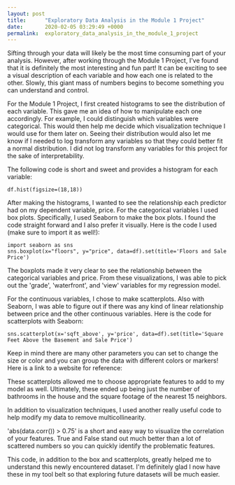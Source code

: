 ```yaml
---
layout: post
title:      "Exploratory Data Analysis in the Module 1 Project"
date:       2020-02-05 03:29:49 +0000
permalink:  exploratory_data_analysis_in_the_module_1_project
---
```



Sifting through your data will likely be the most time consuming part of your analysis. However, after working through the Module 1 Project, I've found that it is definitely the most interesting and fun part! It can be exciting to see a visual description of each variable and how each one is related to the other. Slowly, this giant mass of numbers begins to become something you can understand and control. 

For the Module 1 Project, I first created histograms to see the distribution of each variable. This gave me an idea of how to manipulate each one accordingly. For example, I could distinguish which variables were categorical. This would then help me decide which visualization technique I would use for them later on. Seeing their distribution would also let me know if I needed to log transform any variables so that they could better fit a normal distribution. I did not log transform any variables for this project for the sake of interpretability. 

The following code is short and sweet and provides a histogram for each variable:
```
df.hist(figsize=(18,18))
``` 
		 
After making the histograms, I wanted to see the relationship each predictor had on my dependent variable, price. For the categorical variables I used box plots. Specifically, I used Seaborn to make the box plots. I found the code straight forward and I also prefer it visually. Here is the code I used (make sure to import it as well!):

```
import seaborn as sns
sns.boxplot(x="floors", y="price", data=df).set(title='Floors and Sale Price')
```

The boxplots made it very clear to see the relationship between the categorical variables and price. From these visualizations, I was able to pick out the 'grade', 'waterfront', and 'view' variables for my regression model. 

For the continuous variables, I chose to make scatterplots. Also with Seaborn, I was able to figure out if there was any kind of linear relationship between price and the other continuous variables. Here is the code for scatterplots with Seaborn:

```
sns.scatterplot(x='sqft_above', y='price', data=df).set(title='Square Feet Above the Basement and Sale Price')
```

Keep in mind there are many other parameters you can set to change the size or color and you can group the data with different colors or markers! Here is a link to a website for reference:

[](http://seaborn.pydata.org/generated/seaborn.scatterplot.html) 

These scatterplots allowed me to choose appropriate features to add to my model as well. Ultimately, these ended up being just the number of bathrooms in the house and the square footage of the nearest 15 neighbors. 

In addition to visualization techniques, I used another really useful code to help modify my data to remove multicollinearity. 

'abs(data.corr()) > 0.75' is a short and easy way to visualize the correlation of your features. True and False stand out much better than a lot of scattered numbers so you can quickly identify the problematic features. 

This code, in addition to the box and scatterplots, greatly helped me to understand this newly encountered dataset. I'm definitely glad I now have these in my tool belt so that exploring future datasets will be much easier. 



